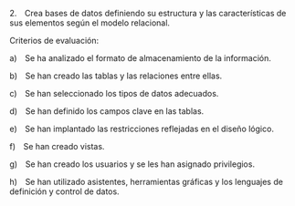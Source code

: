 2. Crea bases de datos definiendo su estructura y las características de sus elementos según el modelo relacional.

Criterios de evaluación:

a) Se ha analizado el formato de almacenamiento de la información.

b) Se han creado las tablas y las relaciones entre ellas.

c) Se han seleccionado los tipos de datos adecuados.

d) Se han definido los campos clave en las tablas.

e) Se han implantado las restricciones reflejadas en el diseño lógico.

f) Se han creado vistas.

g) Se han creado los usuarios y se les han asignado privilegios.

h) Se han utilizado asistentes, herramientas gráficas y los lenguajes de definición y control de datos.
